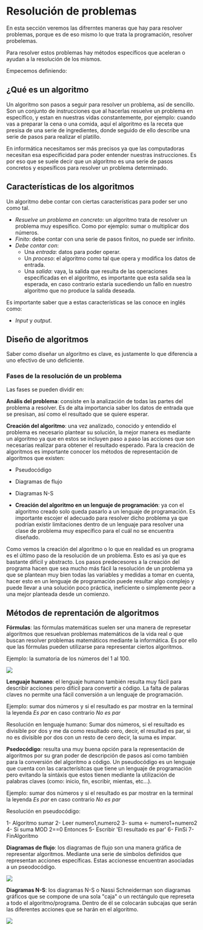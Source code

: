 # Resolución de problemas

En esta sección veremos las difrerntes maneras que hay para resolver problemas, porque es de eso mismo lo que trata la programación, resolver probelemas.

Para resolver estos problemas hay métodos específicos que aceleran o ayudan a la resolución de los mismos.

Empecemos definiendo:

## ¿Qué es un algoritmo

Un algoritmo son pasos a seguir para resolver un problema, así de sencillo. Son un conjunto de instrucciones que al hacerlas resuelve un problema en específico, y estan en nuestras vidas constantemente, por ejemplo: cuando vas a preparar la cena o una comida, aquí el algoritmo es la receta que presisa de una serie de ingredientes, donde seguido de ello describe una serie de pasos para realizar el platillo.

En informática necesitamos ser más precisos ya que las computadoras necesitan esa especificidad para poder entender nuestras instrucciones. Es por eso que se suele decir que un algoritmo es una serie de pasos concretos y espesíficos para resolver un problema determinado.

## Características de los algoritmos

Un algoritmo debe contar con ciertas características para poder ser uno como tal.

* *Resuelve un problema en concreto*: un algoritmo trata de resolver un problema muy espesífico. Como por ejemplo: sumar o multiplicar dos números.
* *Finito*: debe contar con una serie de pasos finitos, no puede ser infinito.
* *Debe contar con*:
    * Una *entrada*: datos para poder operar.
    * Un *proceso*: el algoritmo como tal que opera y modifica los datos de entrada.
    * Una *salida*: vaya, la salida que resulta de las operaciones especificadas en el algoritmo, es importante que esta salida sea la esperada, en caso contrario estaría sucediendo un fallo en nuestro algoritmo que no produce la salida deseada.

Es importante saber que a estas características se las conoce en inglés como:
* *Input* y *output*.

## Diseño de algoritmos

Saber como diseñar un algoritmo es clave, es justamente lo que diferencia a uno efectivo de uno deficiente.

### Fases de la resolución de un problema

Las fases se pueden dividir en:

**Anális del problema**: consiste en la analización de todas las partes del problema a resolver. Es de alta importancia saber los datos de entrada que se presisan, así como el resultado que se quiere esperar.

**Creación del algoritmo**: una vez analizado, conocido y entendido el problema es necesario plantear su solución, la mejor manera es mediante un algoritmo ya que en estos se incluyen paso a paso las acciones que son necesarias realizar para obtener el resultado esperado. Para la creación de algoritmos es importante conocer los métodos de representación de algoritmos que existen:

* Pseudocódigo
* Diagramas de flujo
* Diagramas N-S

* **Creación del algoritmo en un lenguaje de programación**: ya con el algoritmo creado solo queda pasarlo a un lenguaje de programación. Es importante escojer el adecuado para resolver dicho problema ya que podrían existir limitaciones dentro de un lenguaje para resolver una clase de problema muy específico para el cuál no se encuentra diseñado.

Como vemos la creación del algoritmo o lo que en realidad es un programa es el último paso de la resolución de un problema. Esto es así ya que es bastante difícil y abstracto. Los pasos predecesores a la creación del programa hacen que sea mucho más fácil la resolución de un problema ya que se plantean muy bien todas las variables y medidas a tomar en cuenta, hacer esto en un lenguaje de programación puede resultar algo complejo y puede llevar a una solución poco práctica, ineficiente o simplemente peor a una mejor planteada desde un comienzo.

## Métodos de reprentación de algoritmos

**Fórmulas**: las fórmulas matemáticas suelen ser una manera de represetar algoritmos que resuelvan problemas matemáticos de la vida real o que buscan resolver problemas matemáticos mediante la informática. Es por ello que las fórmulas pueden utilizarse para representar ciertos algoritmos. 

Ejemplo: la sumatoria de los números del 1 al 100.

![](/src/2-Sumatoria1al100.png)

**Lenguaje humano**: el lenguaje humano también resulta muy fácil para describir acciones pero difícil para convertir a código. La falta de palaras claves no permite una fácil conversión a un lenguaje de programación.

Ejemplo: sumar dos números y si el resultado es par mostrar en la terminal la leyenda *Es par* en caso contrario *No es par*

Resolución en lenguaje humano:
Sumar dos números, si el resultado es divisible por dos y me da como resultado cero, decir, el resultad es par, si no es divisible por dos con un resto de cero decir, la suma es impar.

**Psedocódigo**: resulta una muy buena opción para la representación de algoritmos por su gran poder de descripción de pasos así como también para la conversión del algoritmo a código. Un pseudocódigo es un lenguaje que cuenta con las caracterísitcas que tiene un lenguaje de programación pero evitando la sintáxis que estos tienen mediante la utilización de palabras claves (como: inicio, fin, escribir, mientas, etc...). 

Ejemplo: sumar dos números y si el resultado es par mostrar en la terminal la leyenda *Es par* en caso contrario *No es par*

Resolución en pseudocódigo:

1-  Algoritmo sumar
2- 	    Leer numero1,numero2
3- 	    suma <- numero1+numero2
4-      Si suma MOD 2==0 Entonces
5- 		    Escribir 'El resultado es par'
6-	    FinSi
7- FinAlgoritmo

**Diagramas de flujo**: los diagramas de flujo son una manera gráfica de representar algoritmos. Mediante una serie de símbolos definidos que representan acciones específicas. Estas accionesse encuentran asociadas a un pseodocódigo.

![](/src/2-Diagrama-de-flujo-Ejemplo.png)

**Diagramas N-S**: los diagramas N-S o Nassi Schneiderman son diagramas gráficos que se compone de una sola "caja" o un rectángulo que represeta a todo el algoritmo/programa. Dentro de él se colocarán subcajas que serán las diferentes acciones que se harán en el algoritmo.

![](/src/2-Diagrama-N-S-Ejemplo.png)
